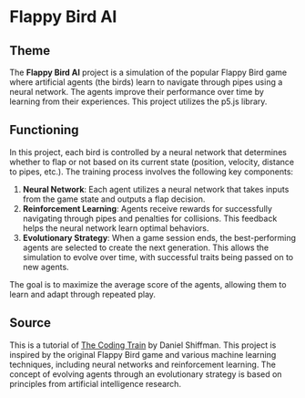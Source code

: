 # Flappy Bird AI

## Theme

The **Flappy Bird AI** project is a simulation of the popular Flappy Bird game where artificial agents (the birds) learn to navigate through pipes using a neural network. The agents improve their performance over time by learning from their experiences. This project utilizes the p5.js library.

## Functioning

In this project, each bird is controlled by a neural network that determines whether to flap or not based on its current state (position, velocity, distance to pipes, etc.). The training process involves the following key components:

1. **Neural Network**: Each agent utilizes a neural network that takes inputs from the game state and outputs a flap decision.
2. **Reinforcement Learning**: Agents receive rewards for successfully navigating through pipes and penalties for collisions. This feedback helps the neural network learn optimal behaviors.
3. **Evolutionary Strategy**: When a game session ends, the best-performing agents are selected to create the next generation. This allows the simulation to evolve over time, with successful traits being passed on to new agents.

The goal is to maximize the average score of the agents, allowing them to learn and adapt through repeated play.

## Source

This is a tutorial of [The Coding Train](https://www.youtube.com/@TheCodingTrain) by Daniel Shiffman.
This project is inspired by the original Flappy Bird game and various machine learning techniques, including neural networks and reinforcement learning. The concept of evolving agents through an evolutionary strategy is based on principles from artificial intelligence research.
